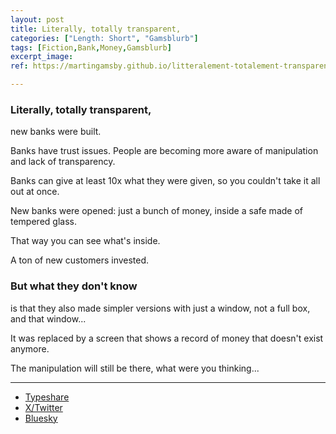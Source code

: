 ```yaml
---
layout: post
title: Literally, totally transparent,
categories: ["Length: Short", "Gamsblurb"]
tags: [Fiction,Bank,Money,Gamsblurb]
excerpt_image: 
ref: https://martingamsby.github.io/litteralement-totalement-transparentes

---
```


### **Literally, totally transparent,**

new banks were built.

Banks have trust issues. People are becoming more aware of manipulation and lack of transparency.

Banks can give at least 10x what they were given, so you couldn't take it all out at once.

New banks were opened: just a bunch of money, inside a safe made of tempered glass.

That way you can see what's inside.

A ton of new customers invested.

### But what they don't know 

is that they also made simpler versions with just a window, not a full box, and that window...

It was replaced by a screen that shows a record of money that doesn't exist anymore.

The manipulation will still be there, what were you thinking...

---

- [Typeshare](https://typeshare.co/martingamsby/posts/cm3d2vl2o0001l80c88i8f1fs)
- [X/Twitter](https://x.com/Martin_Gamsby/status/1855971609468670336)
- [Bluesky](https://bsky.app/profile/martingamsby.bsky.social/post/3laohotfcyn2j)

